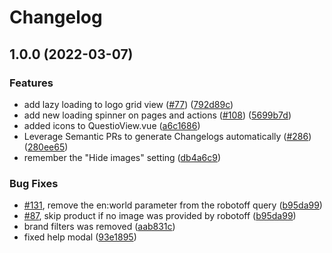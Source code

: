# Changelog

## 1.0.0 (2022-03-07)


### Features

* add lazy loading to logo grid view ([#77](https://github.com/openfoodfacts/openfoodfacts-hungergames/issues/77)) ([792d89c](https://github.com/openfoodfacts/openfoodfacts-hungergames/commit/792d89cacecb071b098efbc4f841ec17ac2fc152))
* add new loading spinner on pages and actions ([#108](https://github.com/openfoodfacts/openfoodfacts-hungergames/issues/108)) ([5699b7d](https://github.com/openfoodfacts/openfoodfacts-hungergames/commit/5699b7d18a0680d8328ba110f87563541f33ce95))
* added icons to QuestioView.vue ([a6c1686](https://github.com/openfoodfacts/openfoodfacts-hungergames/commit/a6c1686d257b9db8d856e1bed8b910f85db7fc7d))
* Leverage Semantic PRs to generate Changelogs automatically ([#286](https://github.com/openfoodfacts/openfoodfacts-hungergames/issues/286)) ([280ee65](https://github.com/openfoodfacts/openfoodfacts-hungergames/commit/280ee65f5cff648853bad5bcf2d294943858bae0))
* remember the "Hide images" setting ([db4a6c9](https://github.com/openfoodfacts/openfoodfacts-hungergames/commit/db4a6c971bce490b1d6f08a0abf4257aa73a87b4))


### Bug Fixes

* [#131](https://github.com/openfoodfacts/openfoodfacts-hungergames/issues/131), remove the en:world parameter from the robotoff query ([b95da99](https://github.com/openfoodfacts/openfoodfacts-hungergames/commit/b95da99fc955980dec6f98b4319c625e2d181bb3))
* [#87](https://github.com/openfoodfacts/openfoodfacts-hungergames/issues/87), skip product if no image was provided by robotoff ([b95da99](https://github.com/openfoodfacts/openfoodfacts-hungergames/commit/b95da99fc955980dec6f98b4319c625e2d181bb3))
* brand filters was removed ([aab831c](https://github.com/openfoodfacts/openfoodfacts-hungergames/commit/aab831c52f5e40319783e2877fac1111c88cbf35))
* fixed help modal ([93e1895](https://github.com/openfoodfacts/openfoodfacts-hungergames/commit/93e18950a5506e30be60181aa3e34109f53d9616))
